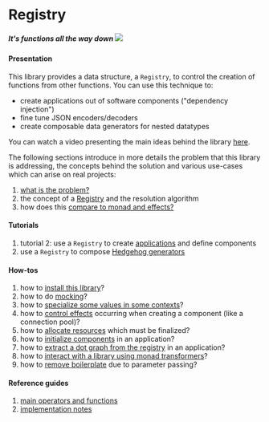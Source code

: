 # Registry

##### *It's functions all the way down* <img src="doc/images/unboxed-bottomup.jpg" border="0"/>

#### Presentation

This library provides a data structure, a `Registry`, to control the creation of functions from other functions. You can use this technique to:

 - create applications out of software components ("dependency injection")
 - fine tune JSON encoders/decoders
 - create composable data generators for nested datatypes

You can watch a video presenting the main ideas behind the library [here](https://skillsmatter.com/skillscasts/12299-wire-once-rewire-twice).

The following sections introduce in more details the problem that this library is addressing, the concepts behind the solution and various use-cases which can arise on real projects:

 1. [what is the problem?](doc/motivation.md)
 1. the concept of a [Registry](doc/registry.md) and the resolution algorithm
 1. how does this [compare to monad and effects?](https://github.com/etorreborre/effects)

#### Tutorials

 1. tutorial 2: use a `Registry` to create [applications](doc/tutorial.md) and define components
 1. use a `Registry` to compose [Hedgehog generators](doc/generators.md)

#### How-tos

 1. how to [install this library](doc/install.md)?
 1. how to do [mocking](doc/applications.md#integration)?
 1. how to [specialize some values in some contexts](doc/applications.md#context-dependent-configurations)?
 1. how to [control effects](doc/applications.md#memoization) occurring when creating a component (like a connection pool)?
 1. how to [allocate resources](doc/applications.md#resources) which must be finalized?
 1. how to [initialize components](doc/applications.md#start-up) in an application?
 1. how to [extract a dot graph from the registry](doc/dot.md) in an application?
 1. how to [interact with a library using monad transformers](https://github.com/etorreborre/registry/blob/master/test/Test/Data/Registry/MonadRandomSpec.hs)?
 1. how to [remove boilerplate](doc/boilerplate.md) due to parameter passing?

#### Reference guides

 1. [main operators and functions](doc/reference.md)
 1. [implementation notes](doc/implementation.md)
